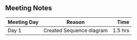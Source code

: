 ## Meeting Notes

| Meeting Day        | Reason         | Time  |
| ------------- |:-------------:| -----:|
| Day 1     | Created Sequence diagram  | 1.5 hrs |

